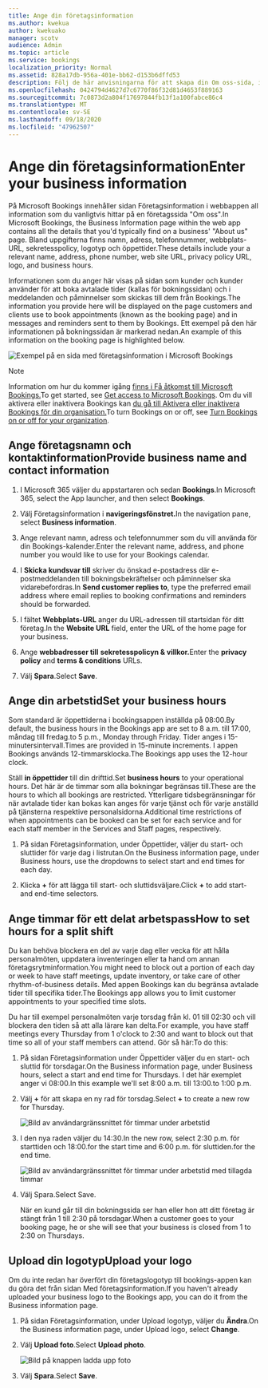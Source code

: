 ```yaml
---
title: Ange din företagsinformation
ms.author: kwekua
author: kwekuako
manager: scotv
audience: Admin
ms.topic: article
ms.service: bookings
localization_priority: Normal
ms.assetid: 828a17db-956a-401e-bb62-d153b6dffd53
description: Följ de här anvisningarna för att skapa din Om oss-sida, inklusive företagsnamn, adress, telefonnummer, webbplats-URL, logotyp och öppettider i Microsoft Bookings.
ms.openlocfilehash: 0424794d4627d7c6770f86f32d81d4653f889163
ms.sourcegitcommit: 7c0873d2a804f17697844fb13f1a100fabce86c4
ms.translationtype: MT
ms.contentlocale: sv-SE
ms.lasthandoff: 09/18/2020
ms.locfileid: "47962507"
---
```

# <a name="enter-your-business-information"></a><span data-ttu-id="0d9af-103">Ange din företagsinformation</span><span class="sxs-lookup"><span data-stu-id="0d9af-103">Enter your business information</span></span>

<span data-ttu-id="0d9af-104">På Microsoft Bookings innehåller sidan Företagsinformation i webbappen all information som du vanligtvis hittar på en företagssida "Om oss".</span><span class="sxs-lookup"><span data-stu-id="0d9af-104">In Microsoft Bookings, the Business Information page within the web app contains all the details that you'd typically find on a business' "About us" page.</span></span> <span data-ttu-id="0d9af-105">Bland uppgifterna finns namn, adress, telefonnummer, webbplats-URL, sekretesspolicy, logotyp och öppettider.</span><span class="sxs-lookup"><span data-stu-id="0d9af-105">These details include your a relevant name, address, phone number, web site URL, privacy policy URL, logo, and business hours.</span></span>

<span data-ttu-id="0d9af-106">Informationen som du anger här visas på sidan som kunder och kunder använder för att boka avtalade tider (kallas för bokningssidan) och i meddelanden och påminnelser som skickas till dem från Bookings.</span><span class="sxs-lookup"><span data-stu-id="0d9af-106">The information you provide here will be displayed on the page customers and clients use to book appointments (known as the booking page) and in messages and reminders sent to them by Bookings.</span></span> <span data-ttu-id="0d9af-107">Ett exempel på den här informationen på bokningssidan är markerad nedan.</span><span class="sxs-lookup"><span data-stu-id="0d9af-107">An example of this information on the booking page is highlighted below.</span></span>

   ![Exempel på en sida med företagsinformation i Microsoft Bookings](../media/bookings-business-info.png)

> [!NOTE]
> <span data-ttu-id="0d9af-109">Information om hur du kommer igång [finns i Få åtkomst till Microsoft Bookings.](get-access.md)</span><span class="sxs-lookup"><span data-stu-id="0d9af-109">To get started, see [Get access to Microsoft Bookings](get-access.md).</span></span> <span data-ttu-id="0d9af-110">Om du vill aktivera eller inaktivera Bookings kan [du gå till Aktivera eller inaktivera Bookings för din organisation.](turn-bookings-on-or-off.md)</span><span class="sxs-lookup"><span data-stu-id="0d9af-110">To turn Bookings on or off, see [Turn Bookings on or off for your organization](turn-bookings-on-or-off.md).</span></span>

## <a name="provide-business-name-and-contact-information"></a><span data-ttu-id="0d9af-111">Ange företagsnamn och kontaktinformation</span><span class="sxs-lookup"><span data-stu-id="0d9af-111">Provide business name and contact information</span></span>

1. <span data-ttu-id="0d9af-112">I Microsoft 365 väljer du appstartaren och sedan **Bookings**.</span><span class="sxs-lookup"><span data-stu-id="0d9af-112">In Microsoft 365, select the App launcher, and then select **Bookings**.</span></span>

1. <span data-ttu-id="0d9af-113">Välj Företagsinformation i **navigeringsfönstret.**</span><span class="sxs-lookup"><span data-stu-id="0d9af-113">In the navigation pane, select **Business information**.</span></span>

1. <span data-ttu-id="0d9af-114">Ange relevant namn, adress och telefonnummer som du vill använda för din Bookings-kalender.</span><span class="sxs-lookup"><span data-stu-id="0d9af-114">Enter the relevant name, address, and phone number you would like to use for your Bookings calendar.</span></span>

1. <span data-ttu-id="0d9af-115">I **Skicka kundsvar till** skriver du önskad e-postadress där e-postmeddelanden till bokningsbekräftelser och påminnelser ska vidarebefordras.</span><span class="sxs-lookup"><span data-stu-id="0d9af-115">In **Send customer replies to**, type the preferred email address where email replies to booking confirmations and reminders should be forwarded.</span></span>

1. <span data-ttu-id="0d9af-116">I fältet **Webbplats-URL** anger du URL-adressen till startsidan för ditt företag.</span><span class="sxs-lookup"><span data-stu-id="0d9af-116">In the **Website URL** field, enter the URL of the home page for your business.</span></span>

1. <span data-ttu-id="0d9af-117">Ange **webbadresser till** **sekretesspolicyn & villkor.**</span><span class="sxs-lookup"><span data-stu-id="0d9af-117">Enter the **privacy policy** and **terms & conditions** URLs.</span></span>

1. <span data-ttu-id="0d9af-118">Välj **Spara**.</span><span class="sxs-lookup"><span data-stu-id="0d9af-118">Select **Save**.</span></span>

## <a name="set-your-business-hours"></a><span data-ttu-id="0d9af-119">Ange din arbetstid</span><span class="sxs-lookup"><span data-stu-id="0d9af-119">Set your business hours</span></span>

<span data-ttu-id="0d9af-120">Som standard är öppettiderna i bookingsappen inställda på 08:00.</span><span class="sxs-lookup"><span data-stu-id="0d9af-120">By default, the business hours in the Bookings app are set to 8 a.m.</span></span> <span data-ttu-id="0d9af-121">till 17:00, måndag till fredag.</span><span class="sxs-lookup"><span data-stu-id="0d9af-121">to 5 p.m., Monday through Friday.</span></span> <span data-ttu-id="0d9af-122">Tider anges i 15-minutersintervall.</span><span class="sxs-lookup"><span data-stu-id="0d9af-122">Times are provided in 15-minute increments.</span></span> <span data-ttu-id="0d9af-123">I appen Bookings används 12-timmarsklocka.</span><span class="sxs-lookup"><span data-stu-id="0d9af-123">The Bookings app uses the 12-hour clock.</span></span>

<span data-ttu-id="0d9af-124">Ställ **in öppettider** till din drifttid.</span><span class="sxs-lookup"><span data-stu-id="0d9af-124">Set **business hours** to your operational hours.</span></span> <span data-ttu-id="0d9af-125">Det här är de timmar som alla bokningar begränsas till.</span><span class="sxs-lookup"><span data-stu-id="0d9af-125">These are the hours to which all bookings are restricted.</span></span> <span data-ttu-id="0d9af-126">Ytterligare tidsbegränsningar för när avtalade tider kan bokas kan anges för varje tjänst och för varje anställd på tjänsterna respektive personalsidorna.</span><span class="sxs-lookup"><span data-stu-id="0d9af-126">Additional time restrictions of when appointments can be booked can be set for each service and for each staff member in the Services and Staff pages, respectively.</span></span>

1. <span data-ttu-id="0d9af-127">På sidan Företagsinformation, under Öppettider, väljer du start- och sluttider för varje dag i listrutan.</span><span class="sxs-lookup"><span data-stu-id="0d9af-127">On the Business information page, under Business hours, use the dropdowns to select start and end times for each day.</span></span>

1. <span data-ttu-id="0d9af-128">Klicka **+** för att lägga till start- och sluttidsväljare.</span><span class="sxs-lookup"><span data-stu-id="0d9af-128">Click **+** to add start- and end-time selectors.</span></span>

## <a name="how-to-set-hours-for-a-split-shift"></a><span data-ttu-id="0d9af-129">Ange timmar för ett delat arbetspass</span><span class="sxs-lookup"><span data-stu-id="0d9af-129">How to set hours for a split shift</span></span>

<span data-ttu-id="0d9af-130">Du kan behöva blockera en del av varje dag eller vecka för att hålla personalmöten, uppdatera inventeringen eller ta hand om annan företagsrytminformation.</span><span class="sxs-lookup"><span data-stu-id="0d9af-130">You might need to block out a portion of each day or week to have staff meetings, update inventory, or take care of other rhythm-of-business details.</span></span> <span data-ttu-id="0d9af-131">Med appen Bookings kan du begränsa avtalade tider till specifika tider.</span><span class="sxs-lookup"><span data-stu-id="0d9af-131">The Bookings app allows you to limit customer appointments to your specified time slots.</span></span>

<span data-ttu-id="0d9af-132">Du har till exempel personalmöten varje torsdag från kl. 01 till 02:30 och vill blockera den tiden så att alla lärare kan delta.</span><span class="sxs-lookup"><span data-stu-id="0d9af-132">For example, you have staff meetings every Thursday from 1 o'clock to 2:30 and want to block out that time so all of your staff members can attend.</span></span> <span data-ttu-id="0d9af-133">Gör så här:</span><span class="sxs-lookup"><span data-stu-id="0d9af-133">To do this:</span></span>

1. <span data-ttu-id="0d9af-134">På sidan Företagsinformation under Öppettider väljer du en start- och sluttid för torsdagar.</span><span class="sxs-lookup"><span data-stu-id="0d9af-134">On the Business information page, under Business hours, select a start and end time for Thursdays.</span></span> <span data-ttu-id="0d9af-135">I det här exemplet anger vi 08:00.</span><span class="sxs-lookup"><span data-stu-id="0d9af-135">In this example we'll set 8:00 a.m.</span></span> <span data-ttu-id="0d9af-136">till 13:00.</span><span class="sxs-lookup"><span data-stu-id="0d9af-136">to 1:00 p.m.</span></span>

1. <span data-ttu-id="0d9af-137">Välj **+** för att skapa en ny rad för torsdag.</span><span class="sxs-lookup"><span data-stu-id="0d9af-137">Select **+** to create a new row for Thursday.</span></span>

   ![Bild av användargränssnittet för timmar under arbetstid](../media/bookings-split-shift.png)

1. <span data-ttu-id="0d9af-139">I den nya raden väljer du 14:30.</span><span class="sxs-lookup"><span data-stu-id="0d9af-139">In the new row, select 2:30 p.m.</span></span> <span data-ttu-id="0d9af-140">för starttiden och 18:00.</span><span class="sxs-lookup"><span data-stu-id="0d9af-140">for the start time and 6:00 p.m.</span></span> <span data-ttu-id="0d9af-141">för sluttiden.</span><span class="sxs-lookup"><span data-stu-id="0d9af-141">for the end time.</span></span>

   ![Bild av användargränssnittet för timmar under arbetstid med tillagda timmar](../media/bookings-split-shift-hours.png)

1. <span data-ttu-id="0d9af-143">Välj Spara.</span><span class="sxs-lookup"><span data-stu-id="0d9af-143">Select Save.</span></span>

    <span data-ttu-id="0d9af-144">När en kund går till din bokningssida ser han eller hon att ditt företag är stängt från 1 till 2:30 på torsdagar.</span><span class="sxs-lookup"><span data-stu-id="0d9af-144">When a customer goes to your booking page, he or she will see that your business is closed from 1 to 2:30 on Thursdays.</span></span>

## <a name="upload-your-logo"></a><span data-ttu-id="0d9af-145">Upload din logotyp</span><span class="sxs-lookup"><span data-stu-id="0d9af-145">Upload your logo</span></span>

<span data-ttu-id="0d9af-146">Om du inte redan har överfört din företagslogotyp till bookings-appen kan du göra det från sidan Med företagsinformation.</span><span class="sxs-lookup"><span data-stu-id="0d9af-146">If you haven't already uploaded your business logo to the Bookings app, you can do it from the Business information page.</span></span>

1. <span data-ttu-id="0d9af-147">På sidan Företagsinformation, under Upload logotyp, väljer du **Ändra**.</span><span class="sxs-lookup"><span data-stu-id="0d9af-147">On the Business information page, under Upload logo, select **Change**.</span></span>

1. <span data-ttu-id="0d9af-148">Välj **Upload foto**.</span><span class="sxs-lookup"><span data-stu-id="0d9af-148">Select **Upload photo**.</span></span>

   ![Bild på knappen ladda upp foto](../media/bookings-upload-photo.png)

1. <span data-ttu-id="0d9af-150">Välj **Spara**.</span><span class="sxs-lookup"><span data-stu-id="0d9af-150">Select **Save**.</span></span>
